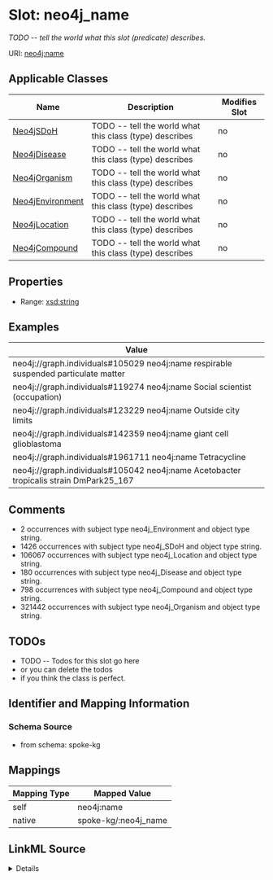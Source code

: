 

# Slot: neo4j_name


_TODO -- tell the world what this slot (predicate) describes._





URI: [neo4j:name](neo4j://graph.schema#name)



<!-- no inheritance hierarchy -->





## Applicable Classes

| Name | Description | Modifies Slot |
| --- | --- | --- |
| [Neo4jSDoH](../classes/Neo4jSDoH.md) | TODO -- tell the world what this class (type) describes |  no  |
| [Neo4jDisease](../classes/Neo4jDisease.md) | TODO -- tell the world what this class (type) describes |  no  |
| [Neo4jOrganism](../classes/Neo4jOrganism.md) | TODO -- tell the world what this class (type) describes |  no  |
| [Neo4jEnvironment](../classes/Neo4jEnvironment.md) | TODO -- tell the world what this class (type) describes |  no  |
| [Neo4jLocation](../classes/Neo4jLocation.md) | TODO -- tell the world what this class (type) describes |  no  |
| [Neo4jCompound](../classes/Neo4jCompound.md) | TODO -- tell the world what this class (type) describes |  no  |







## Properties

* Range: [xsd:string](http://www.w3.org/2001/XMLSchema#string)






## Examples

| Value |
| --- |
| neo4j://graph.individuals#105029 neo4j:name respirable suspended particulate matter |
| neo4j://graph.individuals#119274 neo4j:name Social scientist (occupation) |
| neo4j://graph.individuals#123229 neo4j:name Outside city limits |
| neo4j://graph.individuals#142359 neo4j:name giant cell glioblastoma |
| neo4j://graph.individuals#1961711 neo4j:name Tetracycline |
| neo4j://graph.individuals#105042 neo4j:name Acetobacter tropicalis strain DmPark25_167 |

## Comments

* 2 occurrences with subject type neo4j_Environment and object type string.
* 1426 occurrences with subject type neo4j_SDoH and object type string.
* 106067 occurrences with subject type neo4j_Location and object type string.
* 180 occurrences with subject type neo4j_Disease and object type string.
* 798 occurrences with subject type neo4j_Compound and object type string.
* 321442 occurrences with subject type neo4j_Organism and object type string.

## TODOs

* TODO -- Todos for this slot go here
* or you can delete the todos
* if you think the class is perfect.

## Identifier and Mapping Information







### Schema Source


* from schema: spoke-kg




## Mappings

| Mapping Type | Mapped Value |
| ---  | ---  |
| self | neo4j:name |
| native | spoke-kg/:neo4j_name |




## LinkML Source

<details>
```yaml
name: neo4j_name
description: TODO -- tell the world what this slot (predicate) describes.
todos:
- TODO -- Todos for this slot go here
- or you can delete the todos
- if you think the class is perfect.
comments:
- 2 occurrences with subject type neo4j_Environment and object type string.
- 1426 occurrences with subject type neo4j_SDoH and object type string.
- 106067 occurrences with subject type neo4j_Location and object type string.
- 180 occurrences with subject type neo4j_Disease and object type string.
- 798 occurrences with subject type neo4j_Compound and object type string.
- 321442 occurrences with subject type neo4j_Organism and object type string.
examples:
- value: neo4j://graph.individuals#105029 neo4j:name respirable suspended particulate
    matter
- value: neo4j://graph.individuals#119274 neo4j:name Social scientist (occupation)
- value: neo4j://graph.individuals#123229 neo4j:name Outside city limits
- value: neo4j://graph.individuals#142359 neo4j:name giant cell glioblastoma
- value: neo4j://graph.individuals#1961711 neo4j:name Tetracycline
- value: neo4j://graph.individuals#105042 neo4j:name Acetobacter tropicalis strain
    DmPark25_167
from_schema: spoke-kg
rank: 1000
slot_uri: neo4j:name
alias: neo4j_name
domain_of:
- neo4j_Compound
- neo4j_Disease
- neo4j_Environment
- neo4j_Location
- neo4j_Organism
- neo4j_SDoH
range: string

```
</details>
